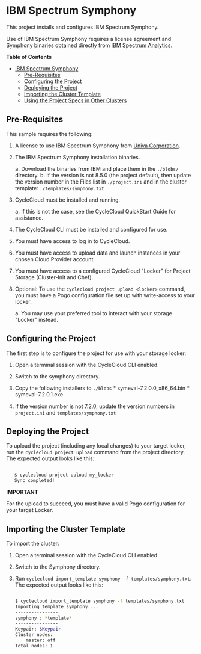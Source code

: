 # IBM Spectrum Symphony #

This project installs and configures IBM Spectrum Symphony.

Use of IBM Spectrum Symphony requires a license agreement and Symphony binaries obtained directly 
from [IBM Spectrum Analytics](https://www.ibm.com/us-en/marketplace/analytics-workload-management).

<!-- markdown-toc start - Don't edit this section. Run M-x markdown-toc-generate-toc again -->

**Table of Contents**

- [IBM Spectrum Symphony](#ibm-spectrum-symphony)
    - [Pre-Requisites](#pre-requisites)
    - [Configuring the Project](#configuring-the-project)
    - [Deploying the Project](#deploying-the-project)
    - [Importing the Cluster Template](#importing-the-cluster-template)
    - [Using the Project Specs in Other Clusters](#using-the-project-specs-in-other-clusters)

<!-- markdown-toc end -->


## Pre-Requisites ##


This sample requires the following:

  1. A license to use IBM Spectrum Symphony from [Univa Corporation](http://www.univa.com/products/).
  2. The IBM Spectrum Symphony installation binaries.
  
     a. Download the binaries from IBM and place them in the `./blobs/` directory.
     b. If the version is not 8.5.0 (the project default), then update the version number in the Files list
        in `./project.ini` and in the cluster template: `./templates/symphony.txt`
     
  3. CycleCloud must be installed and running.

     a. If this is not the case, see the CycleCloud QuickStart Guide for
        assistance.

  4. The CycleCloud CLI must be installed and configured for use.

  5. You must have access to log in to CycleCloud.

  6. You must have access to upload data and launch instances in your chosen
     Cloud Provider account.

  7. You must have access to a configured CycleCloud "Locker" for Project Storage
     (Cluster-Init and Chef).

  8. Optional: To use the `cyclecloud project upload <locker>` command, you must
     have a Pogo configuration file set up with write-access to your locker.

     a. You may use your preferred tool to interact with your storage "Locker"
        instead.


## Configuring the Project ##


The first step is to configure the project for use with your storage locker:

  1. Open a terminal session with the CycleCloud CLI enabled.

  2. Switch to the symphony directory.

  3. Copy the following installers to `./blobs`
    * symeval-7.2.0.0_x86_64.bin
    * symeval-7.2.0.1.exe
    
  4. If the version number is not 7.2.0, update the version numbers in `project.ini` and `templates/symphony.txt`
    

## Deploying the Project ##


To upload the project (including any local changes) to your target locker, run the
`cyclecloud project upload` command from the project directory.  The expected output looks like
this:

``` bash

   $ cyclecloud project upload my_locker
   Sync completed!

```


**IMPORTANT**

For the upload to succeed, you must have a valid Pogo configuration for your target Locker.


## Importing the Cluster Template ##


To import the cluster:

 1. Open a terminal session with the CycleCloud CLI enabled.

 2. Switch to the Symphony directory.

 3. Run ``cyclecloud import_template symphony -f templates/symphony.txt``.
    The expected output looks like this:
    
    ``` bash
    
    $ cyclecloud import_template symphony -f templates/symphony.txt
    Importing template symphony....
    ----------------
    symphony : *template*
    ----------------
    Keypair: $Keypair
    Cluster nodes:
        master: off
    Total nodes: 1
    ```


